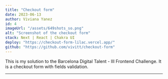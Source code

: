 ```yaml
---
title: "Checkout form"
date: 2023-06-13
author: Viviana Yanez
id: 4
imageUrl: "/assets/649shots_so.png"
alt: "Screenshot of the checkout form"
stack: Next | React | Chakra UI
deploy: "https://checkout-form-lilac.vercel.app/"
github: "https://github.com/vivitt/checkout-form"
---
```


This is my solution to the Barcelona Digital Talent - III Frontend Challenge. It is a checkout form with fields validation.

---
